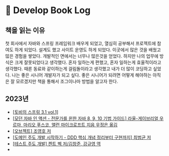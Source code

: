 # :book: Develop Book Log

## 책을 읽는 이유
 첫 회사에서 자바와 스프링 프레임워크 배우게 되었고, 열심히 공부해서 프로젝트에 참여도 하게 되었다. 설계도 했고 사이트 운영도 하게 되었다. 이곳에서 많은 것을 배웠고 많은 경험을 쌓았다. 개발적인 면에서는 너무나 많은것을 얻었다. 하지만 나의 업무에 방식은 크게 잘못되었다고 생각했다. 혼자 일하는게 편했고, 혼자 일하는게 효울적이라고 생각했다. 때론 동료와 같이하는게 걸림돌이라고 생각했고 내가 더 많이 코딩하고 싶었다. 
 나는 좋은 시니어 개발자가 되고 싶다. 좋은 시니어가 되려면 어떻게 해야하는 아직은 잘 모르겠지만 책을 통해서 조그이나마 방법을 알고자 한다.

## 2023년
- [[토비의 스프링 3.1 vol.1]]()
- [[모던 자바 인 액션 - 전문가를 윈한 자바 8, 9, 10 기법 가이드] 라울-게이브리얼 우르마, 마리오 푸스코, 앨런 마이크로프트 지음 우정은 옮김]()
- [[오브젝트] 조영호 저]()
- [[도메인 주도 개발 시작하기 - DDD 핵심 개념 정리부터 구현까지] 최범균 저](https://heechlog.tistory.com/3)
- [[테스트 주도 개발] 켄트 벡 저/김창준, 강규영 역](https://heechlog.tistory.com/2)
- 
